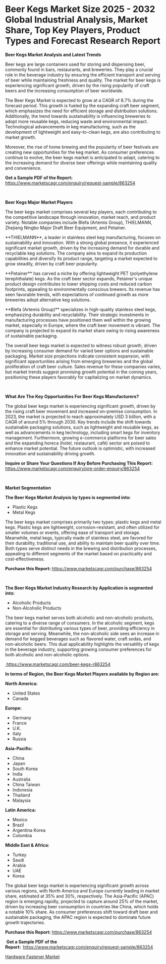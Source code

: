 <p><h1>Beer Kegs Market Size 2025 - 2032 Global Industrial Analysis, Market Share, Top Key Players, Product Types and Forecast Research Report</h1></p><p><strong>Beer Kegs Market Analysis and Latest Trends</strong></p>
<p><p>Beer kegs are large containers used for storing and dispensing beer, commonly found in bars, restaurants, and breweries. They play a crucial role in the beverage industry by ensuring the efficient transport and serving of beer while maintaining freshness and quality. The market for beer kegs is experiencing significant growth, driven by the rising popularity of craft beers and the increasing consumption of beer worldwide.</p><p>The Beer Kegs Market is expected to grow at a CAGR of 8.7% during the forecast period. This growth is fueled by the expanding craft beer segment, which emphasizes the need for efficient storage and distribution solutions. Additionally, the trend towards sustainability is influencing breweries to adopt more reusable kegs, reducing waste and environmental impact. Technological advancements in keg manufacturing, such as the development of lightweight and easy-to-clean kegs, are also contributing to market growth.</p><p>Moreover, the rise of home brewing and the popularity of beer festivals are creating new opportunities for the keg market. As consumer preferences continue to evolve, the beer kegs market is anticipated to adapt, catering to the increasing demand for diverse beer offerings while maintaining quality and convenience.</p></p>
<p><strong>Get a Sample PDF of the Report:&nbsp;</strong> <a href="https://www.marketscagr.com/enquiry/request-sample/863254?utm_campaign=2107&utm_medium=2&utm_source=Github&utm_content=ia&utm_term=16022025&utm_id=beer-kegs">https://www.marketscagr.com/enquiry/request-sample/863254</a></p>
<p>&nbsp;</p>
<p><strong>Beer Kegs Major Market Players</strong></p>
<p><p>The beer kegs market comprises several key players, each contributing to the competitive landscape through innovation, market reach, and product variety. Notable companies include Blefa (Artemis Group), THIELMANN, Zhejiang Ningbo Major Draft Beer Equipment, and Petainer.</p><p>**THIELMANN**, a leader in stainless steel keg manufacturing, focuses on sustainability and innovation. With a strong global presence, it experienced significant market growth, driven by the increasing demand for durable and recyclable keg solutions. The company aims to expand its production capabilities and diversify its product range, targeting a market expected to grow steadily, driven by craft beer popularity.</p><p>**Petainer** has carved a niche by offering lightweight PET (polyethylene terephthalate) kegs. As the craft beer sector expands, Petainer's unique product design contributes to lower shipping costs and reduced carbon footprints, appealing to environmentally conscious brewers. Its revenue has seen favorable trends, with expectations of continued growth as more breweries adopt alternative keg solutions.</p><p>**Blefa (Artemis Group)** specializes in high-quality stainless steel kegs, emphasizing durability and recyclability. Their strategic investments in manufacturing processes have positioned them well within the growing market, especially in Europe, where the craft beer movement is vibrant. The company is projected to expand its market share owing to rising awareness of sustainable packaging.</p><p>The overall beer kegs market is expected to witness robust growth, driven by increasing consumer demand for varied beer options and sustainable packaging. Market size projections indicate consistent expansion, with significant opportunities arising from emerging breweries and the global proliferation of craft beer culture. Sales revenue for these companies varies, but market trends suggest promising growth potential in the coming years, positioning these players favorably for capitalizing on market dynamics.</p></p>
<p>&nbsp;</p>
<p><strong>What Are The Key Opportunities For Beer Kegs Manufacturers?</strong></p>
<p><p>The global beer kegs market is experiencing significant growth, driven by the rising craft beer movement and increased on-premise consumption. In 2023, the market is projected to reach approximately USD 3 billion, with a CAGR of around 5% through 2030. Key trends include the shift towards sustainable packaging solutions, such as lightweight and reusable kegs, as well as advancements in keg technology, including smart kegs for inventory management. Furthermore, growing e-commerce platforms for beer sales and the expanding horeca (hotel, restaurant, café) sector are poised to enhance market potential. The future outlook is optimistic, with increased innovation and sustainability driving growth.</p></p>
<p><strong>Inquire or Share Your Questions If Any Before Purchasing This Report:</strong> <a href="https://www.marketscagr.com/enquiry/pre-order-enquiry/863254?utm_campaign=2107&utm_medium=2&utm_source=Github&utm_content=ia&utm_term=16022025&utm_id=beer-kegs">https://www.marketscagr.com/enquiry/pre-order-enquiry/863254</a></p>
<p>&nbsp;</p>
<p><strong>Market Segmentation</strong></p>
<p><strong>The Beer Kegs Market Analysis by types is segmented into:</strong></p>
<p><ul><li>Plastic Kegs</li><li>Metal Kegs</li></ul></p>
<p><p>The beer kegs market comprises primarily two types: plastic kegs and metal kegs. Plastic kegs are lightweight, corrosion-resistant, and often utilized for smaller volumes or events, offering ease of transport and storage. Meanwhile, metal kegs, typically made of stainless steel, are favored for their durability, traditional use, and ability to maintain beer quality over time. Both types serve distinct needs in the brewing and distribution processes, appealing to different segments of the market based on practicality and cost-effectiveness.</p></p>
<p><strong>Purchase this Report:&nbsp;</strong><a href="https://www.marketscagr.com/purchase/863254?utm_campaign=2107&utm_medium=2&utm_source=Github&utm_content=ia&utm_term=16022025&utm_id=beer-kegs">https://www.marketscagr.com/purchase/863254</a></p>
<p>&nbsp;</p>
<p><strong>The Beer Kegs Market Industry Research by Application is segmented into:</strong></p>
<p><ul><li>Alcoholic Products</li><li>Non-Alcoholic Products</li></ul></p>
<p><p>The beer kegs market serves both alcoholic and non-alcoholic products, catering to a diverse range of consumers. In the alcoholic segment, kegs are essential for distributing various types of beer, providing efficiency in storage and serving. Meanwhile, the non-alcoholic side sees an increase in demand for kegged beverages such as flavored water, craft sodas, and non-alcoholic beers. This dual applicability highlights the versatility of kegs in the beverage industry, supporting growing consumer preferences for both alcoholic and non-alcoholic options.</p></p>
<p><a href="https://www.marketscagr.com/beer-kegs-r863254?utm_campaign=2107&utm_medium=2&utm_source=Github&utm_content=ia&utm_term=16022025&utm_id=beer-kegs">&nbsp;https://www.marketscagr.com/beer-kegs-r863254</a></p>
<p><strong>In terms of Region, the Beer Kegs Market Players available by Region are:</strong></p>
<p>
    <p> <strong> North America: </strong>
        <ul>
            <li>United States</li>
            <li>Canada</li>
        </ul>
        </p> 
    <p> <strong> Europe: </strong>
        <ul>
            <li>Germany</li>
            <li>France</li>
            <li>U.K.</li>
            <li>Italy</li>
            <li>Russia</li>
        </ul>
        </p> 
    <p> <strong> Asia-Pacific: </strong>
        <ul>
            <li>China</li>
            <li>Japan</li>
            <li>South Korea</li>
            <li>India</li>
            <li>Australia</li>
            <li>China Taiwan</li>
            <li>Indonesia</li>
            <li>Thailand</li>
            <li>Malaysia</li>
        </ul>
        </p> 
    <p> <strong> Latin America: </strong>
        <ul>
            <li>Mexico</li>
            <li>Brazil</li>
            <li>Argentina Korea</li>
            <li>Colombia</li>
        </ul>
        </p> 
    <p> <strong> Middle East & Africa: </strong>
        <ul>
            <li>Turkey</li>
            <li>Saudi</li>
            <li>Arabia</li>
            <li>UAE</li>
            <li>Korea</li>
        </ul>
    </p>
    </p>
<p><p>The global beer kegs market is experiencing significant growth across various regions, with North America and Europe currently leading in market share, estimated at 35% and 30%, respectively. The Asia-Pacific (APAC) region is emerging rapidly, projected to capture around 25% of the market, driven by increasing beer consumption in countries like China, which holds a notable 10% share. As consumer preferences shift toward draft beer and sustainable packaging, the APAC region is expected to dominate future growth trajectories.</p></p>
<p><strong>Purchase this Report: </strong><a href="https://www.marketscagr.com/purchase/863254?utm_campaign=2107&utm_medium=2&utm_source=Github&utm_content=ia&utm_term=16022025&utm_id=beer-kegs">https://www.marketscagr.com/purchase/863254</a></p>
<p>&nbsp;<strong>Get a Sample PDF of the Report:&nbsp;&nbsp;</strong><a href="https://www.marketscagr.com/enquiry/request-sample/863254?utm_campaign=2107&utm_medium=2&utm_source=Github&utm_content=ia&utm_term=16022025&utm_id=beer-kegs">https://www.marketscagr.com/enquiry/request-sample/863254</a></p>
<p><strong></strong></p>
<p><p><a href="https://github.com/delindacallegari68/Market-Research-Report-List-1/blob/main/hardware-fastener-market.md?utm_campaign=2107&utm_medium=2&utm_source=Github&utm_content=ia&utm_term=16022025&utm_id=beer-kegs">Hardware Fastener Market</a></p></p>
